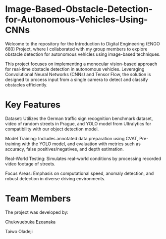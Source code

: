 # Image-Based-Obstacle-Detection-for-Autonomous-Vehicles-Using-CNNs
Welcome to the repository for the Introduction to Digital Engineering (ENGO 680) Project, where I collaborated with my group members to explore obstacle detection for autonomous vehicles using image-based techniques.

This project focuses on implementing a monocular vision-based approach for real-time obstacle detection in autonomous vehicles. Leveraging Convolutional Neural Networks (CNNs) and Tensor Flow, the solution is designed to process input from a single camera to detect and classify obstacles efficiently.


# Key Features
Dataset: Utilizes the German traffic sign recognition benchmark dataset, video of random streets in Prague, and YOLO model from Ultralytics for compatibility with our object detection model.

Model Training: Includes annotated data preparation using CVAT, Pre-training with the YOLO model, and evaluation with metrics such as accuracy, false positives/negatives, and depth estimation.

Real-World Testing: Simulates real-world conditions by processing recorded video footage of streets.

Focus Areas: Emphasis on computational speed, anomaly detection, and robust detection in diverse driving environments.

# Team Members
The project was developed by:

Chukwuebuka Ezeanaka

Taiwo Oladeji
